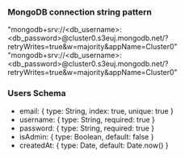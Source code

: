 ### MongoDB connection string pattern

"mongodb+srv://<db_username>:<db_password>@cluster0.s3euj.mongodb.net/<dbname>?retryWrites=true&w=majority&appName=Cluster0"
"mongodb+srv://<db_username>:<db_password>@cluster0.s3euj.mongodb.net/<dbname>?retryWrites=true&w=majority&appName=Cluster0"

### Users Schema
- email: { type: String, index: true, unique: true }
- username: { type: String, required: true }
- password: { type: String, required: true }
- isAdmin: { type: Boolean, default: false }
- createdAt: { type: Date, default: Date.now() }